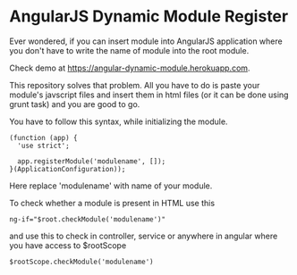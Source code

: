 # AngularJS Dynamic Module Register
Ever wondered, if you can insert module into AngularJS application where you don't have to write the name of module into the root module.

Check demo at https://angular-dynamic-module.herokuapp.com.

This repository solves that problem. All you have to do is paste your module's javscript files and insert them in html files (or it can be done using grunt task) and you are good to go.

You have to follow this syntax, while initializing the module.

```
(function (app) {
  'use strict';

  app.registerModule('modulename', []);
}(ApplicationConfiguration));
```

Here replace 'modulename' with name of your module.

To check whether a module is present in HTML use this

```
ng-if="$root.checkModule('modulename')"
```

and use this to check in controller, service or anywhere in angular where you have access to $rootScope
```
$rootScope.checkModule('modulename')
```